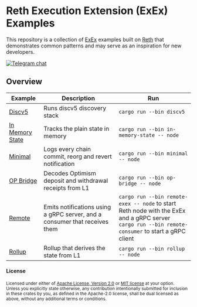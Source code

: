 # Reth Execution Extension (ExEx) Examples

This repository is a collection of [ExEx](https://reth.rs/developer./exex.html) examples
built on [Reth](https://github.com/paradigmxyz/reth) that demonstrates common patterns and may serve as an inspiration
for new developers.

[![Telegram chat][telegram-badge]][telegram-url]

[telegram-badge]: https://img.shields.io/endpoint?color=neon&style=for-the-badge&url=https%3A%2F%2Ftg.sumanjay.workers.dev%2Fparadigm_reth
[telegram-url]: https://t.me/paradigm_reth

## Overview

| Example                              | Description                                                                | Run                                                                                                                                                  |
| ------------------------------------ | -------------------------------------------------------------------------- | ---------------------------------------------------------------------------------------------------------------------------------------------------- |
| [Discv5](./discv5)                   | Runs discv5 discovery stack                                                | `cargo run --bin discv5`                                                                                                                             |
| [In Memory State](./in-memory-state) | Tracks the plain state in memory                                           | `cargo run --bin in-memory-state -- node`                                                                                                            |
| [Minimal](./minimal)                 | Logs every chain commit, reorg and revert notification                     | `cargo run --bin minimal -- node`                                                                                                                    |
| [OP Bridge](./op-bridge)             | Decodes Optimism deposit and withdrawal receipts from L1                   | `cargo run --bin op-bridge -- node`                                                                                                                  |
| [Remote](./remote)                   | Emits notifications using a gRPC server, and a consumer that receives them | `cargo run --bin remote-exex -- node` to start Reth node with the ExEx and a gRPC server<br>`cargo run --bin remote-consumer` to start a gRPC client |
| [Rollup](./rollup)                   | Rollup that derives the state from L1                                      | `cargo run --bin rollup -- node`                                                                                                                     |

#### License

<sup>
Licensed under either of <a href="LICENSE-APACHE">Apache License, Version
2.0</a> or <a href="LICENSE-MIT">MIT license</a> at your option.
</sup>

<br>

<sub>
Unless you explicitly state otherwise, any contribution intentionally submitted
for inclusion in these crates by you, as defined in the Apache-2.0 license,
shall be dual licensed as above, without any additional terms or conditions.
</sub>
